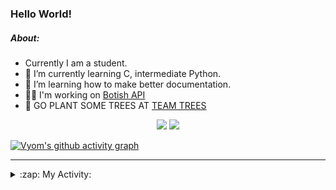 ### Hello World!

##### About:
- Currently I am a student.
- 🌱 I’m currently learning C, intermediate Python.
- 🌱 I’m learning how to make better documentation.
- 👨‍💻 I'm working on [Botish API](https://github.com/Vyvy-vi/api)
- 🌱 GO PLANT SOME TREES AT [TEAM TREES](https://teamtrees.org/)

<p align="center">
  <a href="https://twitter.com/Vyvy_viM"><img target="_blank" src="https://img.shields.io/badge/twitter%20@Vyvy_viM-0D95E8?style=for-the-badge&logo=twitter&logoColor=white"/></a> 
  <a href="https://vyvy-vi.github.io/portfolio"><img target="_blank" src="https://img.shields.io/badge/-I_love_open_source-green?style=for-the-badge&logo=github&logoColor=black"/></a> 
</p>

[![Vyom's github activity graph](https://activity-graph.herokuapp.com/graph?username=Vyvy-vi)](https://github.com/ashutosh00710/github-readme-activity-graph)

---
<details>
  <summary>:zap: My Activity:</summary>
  
<!--START_SECTION:waka-->
![Code Time](http://img.shields.io/badge/Code%20Time-637%20hrs%2021%20mins-blue)

**I'm a Night 🦉** 

```text
🌞 Morning    44 commits     ██░░░░░░░░░░░░░░░░░░░░░░░   8.4% 
🌆 Daytime    126 commits    ██████░░░░░░░░░░░░░░░░░░░   24.05% 
🌃 Evening    162 commits    ███████░░░░░░░░░░░░░░░░░░   30.92% 
🌙 Night      192 commits    █████████░░░░░░░░░░░░░░░░   36.64%

```
📅 **I'm Most Productive on Sunday** 

```text
Monday       50 commits     ██░░░░░░░░░░░░░░░░░░░░░░░   9.54% 
Tuesday      86 commits     ████░░░░░░░░░░░░░░░░░░░░░   16.41% 
Wednesday    72 commits     ███░░░░░░░░░░░░░░░░░░░░░░   13.74% 
Thursday     67 commits     ███░░░░░░░░░░░░░░░░░░░░░░   12.79% 
Friday       60 commits     ██░░░░░░░░░░░░░░░░░░░░░░░   11.45% 
Saturday     56 commits     ██░░░░░░░░░░░░░░░░░░░░░░░   10.69% 
Sunday       133 commits    ██████░░░░░░░░░░░░░░░░░░░   25.38%

```


📊 **This Week I Spent My Time On** 

```text
🔥 Editors: 
VS Code                  8 hrs 48 mins       █████████████░░░░░░░░░░░░   53.2% 
Vim                      7 hrs 45 mins       ███████████░░░░░░░░░░░░░░   46.8%

🐱‍💻 Projects: 
praise_backend_js        7 hrs 53 mins       ████████████░░░░░░░░░░░░░   47.7% 
file-utils               7 hrs 52 mins       ████████████░░░░░░░░░░░░░   47.55% 
Unknown Project          39 mins             █░░░░░░░░░░░░░░░░░░░░░░░░   4.01% 
discord-bot              7 mins              ░░░░░░░░░░░░░░░░░░░░░░░░░   0.74% 
cat-ipsum                0 secs              ░░░░░░░░░░░░░░░░░░░░░░░░░   0.0%

```


 Last Updated on 04/03/2022 03:06:37 UTC
<!--END_SECTION:waka-->
</details>
